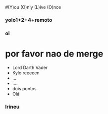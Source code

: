 #(Y)ou (O)nly (L)ive (O)nce
### yolo1+2+4+remoto

### oi
# por favor nao de merge

* Lord Darth Vader
* Kylo reeeeen
* ...
* ....
* dois pontos
* Olá
### Irineu
